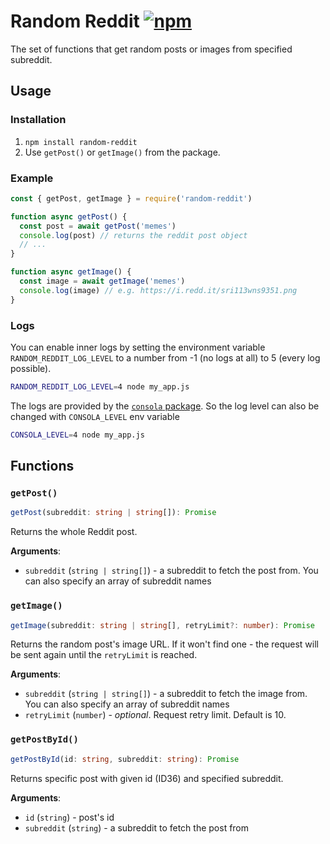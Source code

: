 # Random Reddit [![npm](https://img.shields.io/npm/v/random-reddit?style=flat-square)](https://www.npmjs.com/package/random-reddit)

The set of functions that get random posts or images from specified subreddit.

## Usage

### Installation
1. `npm install random-reddit`
2. Use `getPost()` or `getImage()` from the package.  

### Example

```js
const { getPost, getImage } = require('random-reddit')

function async getPost() {
  const post = await getPost('memes')
  console.log(post) // returns the reddit post object
  // ...
}

function async getImage() {
  const image = await getImage('memes')
  console.log(image) // e.g. https://i.redd.it/sri113wns9351.png
}
```

### Logs
You can enable inner logs by setting the environment variable `RANDOM_REDDIT_LOG_LEVEL` to a number from -1 (no logs at all) to 5 (every log possible).
```bash
RANDOM_REDDIT_LOG_LEVEL=4 node my_app.js
```
The logs are provided by the [`consola` package](https://www.npmjs.com/package/consola). So the log level can also be changed with `CONSOLA_LEVEL` env variable
```bash
CONSOLA_LEVEL=4 node my_app.js
```

## Functions

### `getPost()`

```ts
getPost(subreddit: string | string[]): Promise
```
Returns the whole Reddit post.

**Arguments**:
- `subreddit` (`string | string[]`) - a subreddit to fetch the post from. You can also specify an array of subreddit names

### `getImage()`

```ts
getImage(subreddit: string | string[], retryLimit?: number): Promise
```
Returns the random post's image URL. If it won't find one - the request will be sent again until the `retryLimit` is reached.

**Arguments**:
- `subreddit` (`string | string[]`) - a subreddit to fetch the image from. You can also specify an array of subreddit names
- `retryLimit` (`number`) - *optional*. Request retry limit. Default is 10.

### `getPostById()`

```ts
getPostById(id: string, subreddit: string): Promise
```
Returns specific post with given id (ID36) and specified subreddit.

**Arguments**:
- `id` (`string`) - post's id
- `subreddit` (`string`) - a subreddit to fetch the post from